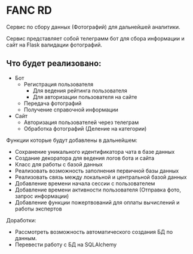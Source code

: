 # FANC RD 
Сервис по сбору данных (Фотографий) для дальнейшей аналитики.

Сервис представляет собой телеграмм бот для сбора информации и сайт на Flask валидации фотографий.

## Что будет реализовано:
- Бот
  - Регистрация пользователя
    - Для ведения рейтинга пользователя
    - Для авторизации пользователя на сайте
  - Передача фотографий
  - Получение справочной информации
- Сайт
  - Авторизация пользователей через телеграм
  - Обработка фотографий (Деление на категории)

Функции которые будут добавлены в дальнейшем:
- Сохранение уникального идентификатора чата в базе данных
- Создание декоратора для ведения логов бота и сайта
- Класс для работы с базой данных
- Реализовать возможность заполнения первичной базы данных
- Реализовать связь между локальной и центральной базой данных
- Добавление времени начала сессии с пользователем
- Добавление времени активности пользователя (Отправка фото, запрос информации)
- Добавление функции пожертвований для оплаты вычислений и работы экспертов

Доработки:
- Рассмотреть возможность автоматического создания БД по данным.
- Перевести работу с БД на SQLAlchemy